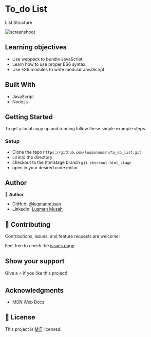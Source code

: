 # To_do List
List Structure

![screenshoot](https://user-images.githubusercontent.com/22328716/125749303-644462c6-799e-410b-836a-8c913b8b88e6.png)

## Learning objectives

- Use webpack to bundle JavaScript.
- Learn how to use proper ES6 syntax.
- Use ES6 modules to write modular JavaScript.
## Built With

- JavaScript
- Node.js

## Getting Started

To get a local copy up and running follow these simple example steps.

### Setup

- Clone the repo `https://github.com/luqmanmusah/to_do_list.git`
- `cd` into the directory
- checkout to the htmlstage branch `git checkout html_stage`
- open in your desired code editor

## Author

👤 **Author**

- GitHub: [@luqmanmusah](https://github.com/luqmanmusah)
- LinkedIn: [Luqman Musah](https://www.linkedin.com/in/luqman-musah/)

## 🤝 Contributing

Contributions, issues, and feature requests are welcome!

Feel free to check the [issues page](../../issues/).

## Show your support

Give a ⭐️ if you like this project!

## Acknowledgments

- MDN Web Docs

## 📝 License

This project is [MIT](https://github.com/git/git-scm.com/blob/main/MIT-LICENSE.txt) licensed.